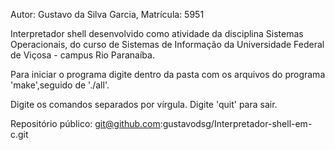 Autor: Gustavo da Silva Garcia, Matrícula: 5951

Interpretador shell desenvolvido como atividade da disciplina Sistemas Operacionais, do curso de
Sistemas de Informação da Universidade Federal de Viçosa - campus Rio Paranaíba.

Para iniciar o programa digite dentro da pasta com os arquivos do programa 'make',seguido de './all'.

Digite os comandos separados por vírgula.
Digite 'quit' para sair.

Repositório público: git@github.com:gustavodsg/Interpretador-shell-em-c.git
